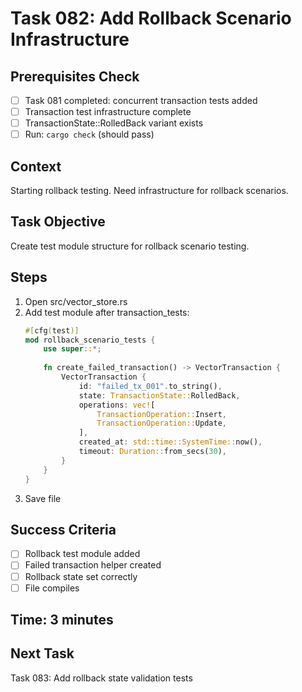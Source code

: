 # Task 082: Add Rollback Scenario Infrastructure

## Prerequisites Check
- [ ] Task 081 completed: concurrent transaction tests added
- [ ] Transaction test infrastructure complete
- [ ] TransactionState::RolledBack variant exists
- [ ] Run: `cargo check` (should pass)

## Context
Starting rollback testing. Need infrastructure for rollback scenarios.

## Task Objective
Create test module structure for rollback scenario testing.

## Steps
1. Open src/vector_store.rs
2. Add test module after transaction_tests:
   ```rust
   #[cfg(test)]
   mod rollback_scenario_tests {
       use super::*;
       
       fn create_failed_transaction() -> VectorTransaction {
           VectorTransaction {
               id: "failed_tx_001".to_string(),
               state: TransactionState::RolledBack,
               operations: vec![
                   TransactionOperation::Insert,
                   TransactionOperation::Update,
               ],
               created_at: std::time::SystemTime::now(),
               timeout: Duration::from_secs(30),
           }
       }
   }
   ```
3. Save file

## Success Criteria
- [ ] Rollback test module added
- [ ] Failed transaction helper created
- [ ] Rollback state set correctly
- [ ] File compiles

## Time: 3 minutes

## Next Task
Task 083: Add rollback state validation tests